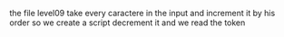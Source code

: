 the file level09 take every caractere in the input and increment it by his order so we create a script decrement it and we read the token 